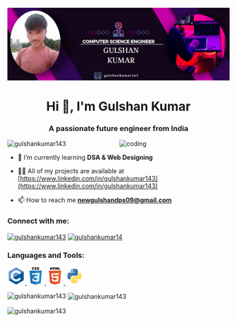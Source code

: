![logo](https://github.com/gulshankumar143/gulshankumar143/blob/main/profile_banner.png)
<h1 align="center">Hi 👋, I'm Gulshan Kumar</h1>
<h3 align="center">A passionate future engineer from India</h3>

<img align="right" alt="coding" width="250" src="https://i.pinimg.com/originals/54/e3/7d/54e37d8074ebcde1d96c77d7b2a7f310.gif">

<p align="left"> <img src="https://komarev.com/ghpvc/?username=gulshankumar143&label=Profile%20views&color=0e75b6&style=flat" alt="gulshankumar143" /> </p>

- 🌱 I’m currently learning **DSA & Web Designing**

- 👨‍💻 All of my projects are available at [https://www.linkedin.com/in/gulshankumar143](https://www.linkedin.com/in/gulshankumar143)

- 📫 How to reach me **newgulshandps09@gmail.com**

<h3 align="left">Connect with me:</h3>
<p align="left">
<a href="https://linkedin.com/in/gulshankumar143" target="blank"><img align="center" src="https://raw.githubusercontent.com/rahuldkjain/github-profile-readme-generator/master/src/images/icons/Social/linked-in-alt.svg" alt="gulshankumar143" height="30" width="40" /></a>
<a href="https://www.codechef.com/users/gulshankumar14" target="blank"><img align="center" src="https://cdn.jsdelivr.net/npm/simple-icons@3.1.0/icons/codechef.svg" alt="gulshankumar14" height="30" width="40" /></a>
</p>

<h3 align="left">Languages and Tools:</h3>
<p align="left"> <a href="https://www.cprogramming.com/" target="_blank" rel="noreferrer"> <img src="https://raw.githubusercontent.com/devicons/devicon/master/icons/c/c-original.svg" alt="c" width="40" height="40"/> </a> <a href="https://www.w3schools.com/css/" target="_blank" rel="noreferrer"> <img src="https://raw.githubusercontent.com/devicons/devicon/master/icons/css3/css3-original-wordmark.svg" alt="css3" width="40" height="40"/> </a> <a href="https://www.w3.org/html/" target="_blank" rel="noreferrer"> <img src="https://raw.githubusercontent.com/devicons/devicon/master/icons/html5/html5-original-wordmark.svg" alt="html5" width="40" height="40"/> </a> <a href="https://www.python.org" target="_blank" rel="noreferrer"> <img src="https://raw.githubusercontent.com/devicons/devicon/master/icons/python/python-original.svg" alt="python" width="40" height="40"/> </a> </p>

<p><img align="left" src="https://github-readme-stats.vercel.app/api/top-langs?username=gulshankumar143&show_icons=true&locale=en&layout=compact" alt="gulshankumar143" /></p>

<p>&nbsp;<img align="center" src="https://github-readme-stats.vercel.app/api?username=gulshankumar143&show_icons=true&locale=en" alt="gulshankumar143" /></p>

<p><img align="center" src="https://github-readme-streak-stats.herokuapp.com/?user=gulshankumar143&" alt="gulshankumar143" /></p>
